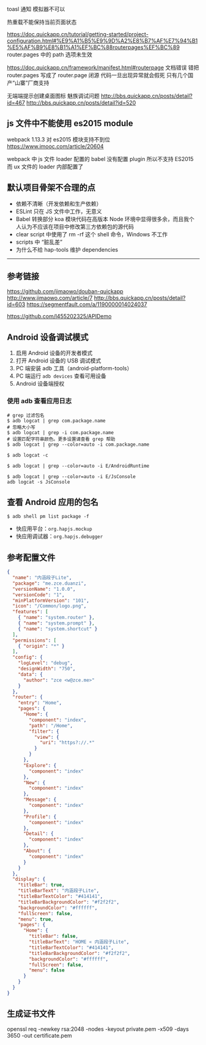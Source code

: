 

toasl 通知 模拟器不可以

热重载不能保持当前页面状态

https://doc.quickapp.cn/tutorial/getting-started/project-configuration.html#%E9%A1%B5%E9%9D%A2%E8%B7%AF%E7%94%B1%E5%AF%B9%E8%B1%A1%EF%BC%88routerpages%EF%BC%89
router.pages 中的 path 选项未生效

https://doc.quickapp.cn/framework/manifest.html#routerpage
文档错误
错把 router.pages 写成了 router.page
闭源
代码一旦出现异常就会假死
只有几个国产“山寨”厂商支持



无端端提示创建桌面图标
魅族调试问题
http://bbs.quickapp.cn/posts/detail?id=467
http://bbs.quickapp.cn/posts/detail?id=520

## js 文件中不能使用 es2015 module

webpack 1.13.3 对 es2015 模块支持不到位
https://www.imooc.com/article/20604

webpack 中 js 文件 loader 配置的 babel 没有配置 plugin 所以不支持 ES2015
而 ux 文件的 loader 内部配置了


## 默认项目骨架不合理的点

- 依赖不清晰（开发依赖和生产依赖）
- ESLint 只在 JS 文件中工作，无意义
- Babel 转换部分 koa 模块代码在高版本 Node 环境中显得很多余，而且我个人认为不应该在项目中修改第三方依赖包的源代码
- clear script 中使用了 rm -rf 这个 shell 命令，Windows 不工作
- scripts 中 “脏乱差”
- 为什么不给 hap-tools 维护 dependencies

--------

## 参考链接

https://github.com/jimaowo/douban-quickapp
http://www.jimaowo.com/article/7
http://bbs.quickapp.cn/posts/detail?id=603
https://segmentfault.com/a/1190000014024037

https://github.com/l455202325/APIDemo



## Android 设备调试模式

1. 启用 Android 设备的开发者模式
2. 打开 Android 设备的 USB 调试模式
3. PC 端安装 adb 工具（android-platform-tools）
4. PC 端运行 `adb devices` 查看可用设备
5. Android 设备端授权

### 使用 adb 查看应用日志

```shell
# grep 过滤包名
$ adb logcat | grep com.package.name
# 忽略大小写
$ adb logcat | grep -i com.package.name
# 设置匹配字符串颜色。更多设置请查看 grep 帮助
$ adb logcat | grep --color=auto -i com.package.name

$ adb logcat -c

$ adb logcat | grep --color=auto -i E/AndroidRuntime

$ adb logcat | grep --color=auto -i E/JsConsole
adb logcat -s JsConsole
```

## 查看 Android 应用的包名

```shell
$ adb shell pm list package -f
```

- 快应用平台：`org.hapjs.mockup`
- 快应用调试器：`org.hapjs.debugger`


## 参考配置文件

```json
{
  "name": "内涵段子Lite",
  "package": "me.zce.duanzi",
  "versionName": "1.0.0",
  "versionCode": "1",
  "minPlatformVersion": "101",
  "icon": "/Common/logo.png",
  "features": [
    { "name": "system.router" },
    { "name": "system.prompt" },
    { "name": "system.shortcut" }
  ],
  "permissions": [
    { "origin": "*" }
  ],
  "config": {
    "logLevel": "debug",
    "designWidth": "750",
    "data": {
      "author": "zce <w@zce.me>"
    }
  },
  "router": {
    "entry": "Home",
    "pages": {
      "Home": {
        "component": "index",
        "path": "/Home",
        "filter": {
          "view": {
            "uri": "https?://.*"
          }
        }
      },
      "Explore": {
        "component": "index"
      },
      "New": {
        "component": "index"
      },
      "Message": {
        "component": "index"
      },
      "Profile": {
        "component": "index"
      },
      "Detail": {
        "component": "index"
      },
      "About": {
        "component": "index"
      }
    }
  },
  "display": {
    "titleBar": true,
    "titleBarText": "内涵段子Lite",
    "titleBarTextColor": "#414141",
    "titleBarBackgroundColor": "#f2f2f2",
    "backgroundColor": "#ffffff",
    "fullScreen": false,
    "menu": true,
    "pages": {
      "Home": {
        "titleBar": false,
        "titleBarText": "HOME « 内涵段子Lite",
        "titleBarTextColor": "#414141",
        "titleBarBackgroundColor": "#f2f2f2",
        "backgroundColor": "#ffffff",
        "fullScreen": false,
        "menu": false
      }
    }
  }
}
```

## 生成证书文件

openssl req -newkey rsa:2048 -nodes -keyout private.pem -x509 -days 3650 -out certificate.pem
